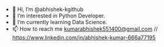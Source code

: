 - 👋 Hi, I’m @abhishek-kgithub
- 👀 I’m interested in Python Developer.
- 🌱 I’m currently learning Data Science.
- 📫 How to reach me kumarabhishek551400@gmail.com  // https://www.linkedin.com/in/abhishek-kumar-666a77195

<!---
abhishek-kgithub/abhishek-kgithub is a ✨ special ✨ repository because its `README.md` (this file) appears on your GitHub profile.
You can click the Preview link to take a look at your changes.
--->

